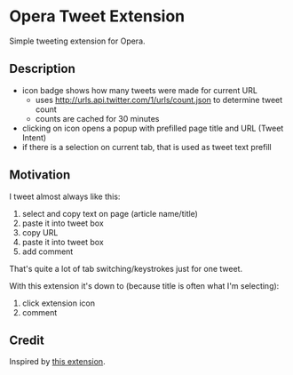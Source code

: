 Opera Tweet Extension
=====================

Simple tweeting extension for Opera. 

Description
-----------
- icon badge shows how many tweets were made for current URL
    - uses http://urls.api.twitter.com/1/urls/count.json to determine tweet count
    - counts are cached for 30 minutes
- clicking on icon opens a popup with prefilled page title and URL (Tweet Intent)
- if there is a selection on current tab, that is used as tweet text prefill

Motivation
----------
I tweet almost always like this: 

1. select and copy text on page (article name/title)
2. paste it into tweet box
3. copy URL
4. paste it into tweet box
5. add comment

That's quite a lot of tab switching/keystrokes just for one tweet. 

With this extension it's down to (because title is often what I'm selecting):

1. click extension icon
2. comment

Credit
------
Inspired by [this extension](https://addons.opera.com/en/extensions/details/twitter-extension/).
